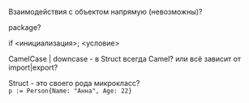 Взаимодействия с объектом напрямую (невозможны)?

package? 

if <инициализация>; <условие>

CamelCase | downcase - в Struct всегда Camel? или всё зависит от import|export?

Struct - это своего рода микрокласс?  
`p := Person{Name: "Анна", Age: 22}`
